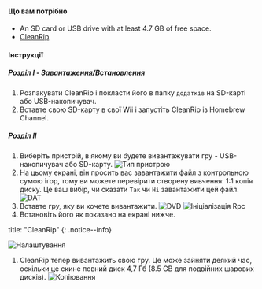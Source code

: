 #### Що вам потрібно

* An SD card or USB drive with at least 4.7 GB of free space.
* [CleanRip](https://github.com/emukidid/cleanrip/releases/latest)

#### Інструкції

##### Розділ I - Завантаження/Встановлення

1. Розпакувати CleanRip і покласти його в папку `додатків` на SD-карті або USB-накопичувач.
1. Вставте свою SD-карту в свої Wii і запустіть CleanRip із Homebrew Channel.

##### Розділ ІІ

1. Виберіть пристрій, в якому ви будете вивантажувати гру - USB-накопичувач або SD-карту. ![Тип пристрою](/images/CleanRip/2.png)
1. На цьому екрані, він просить вас завантажити файл з контрольною сумою ігор, тому ви можете перевірити створену вивчення: 1:1 копія диску. Це ваш вибір, чи сказати `Так` чи `Ні` завантажити цей файл. ![DAT](/images/CleanRip/3.png)
1. Вставте гру, яку ви хочете вивантажити. ![DVD](/images/CleanRip/4.png) ![Ініціалізація Rpc](/images/CleanRip/5.png)
1. Встановіть його як показано на екрані нижче.

title: "CleanRip"
{: .notice--info}

![Налаштування](/images/CleanRip/6.png)
1. CleanRip тепер вивантажить свою гру. Це може зайняти деякий час, оскільки це скине повний диск 4,7 Гб (8.5 GB для подвійних шарових дисків). ![Копіювання](/images/CleanRip/7.png)
